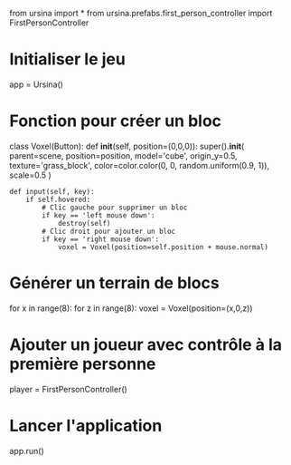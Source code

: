 from ursina import *
from ursina.prefabs.first_person_controller import FirstPersonController

# Initialiser le jeu
app = Ursina()

# Fonction pour créer un bloc
class Voxel(Button):
    def __init__(self, position=(0,0,0)):
        super().__init__(
            parent=scene,
            position=position,
            model='cube',
            origin_y=0.5,
            texture='grass_block',
            color=color.color(0, 0, random.uniform(0.9, 1)),
            scale=0.5
        )

    def input(self, key):
        if self.hovered:
            # Clic gauche pour supprimer un bloc
            if key == 'left mouse down':
                destroy(self)
            # Clic droit pour ajouter un bloc
            if key == 'right mouse down':
                voxel = Voxel(position=self.position + mouse.normal)

# Générer un terrain de blocs
for x in range(8):
    for z in range(8):
        voxel = Voxel(position=(x,0,z))

# Ajouter un joueur avec contrôle à la première personne
player = FirstPersonController()

# Lancer l'application
app.run()

